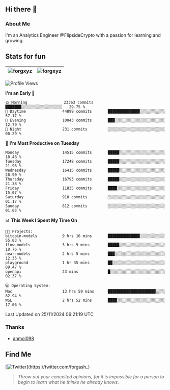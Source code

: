 ## Hi there 👋

### About Me

I'm an Analytics Engineer @FlipsideCrypto with a passion for learning and growing.
  
## Stats for fun

| <img align="center" src="https://github-readme-streak-stats.herokuapp.com/?user=forgxyz&theme=tokyonight" alt="forgxyz" /> | <img align="center" src="https://github-readme-stats.vercel.app/api?username=forgxyz&theme=tokyonight&show_icons=true" alt="forgxyz" /> |
| ------------- |------------- |


<!--START_SECTION:waka-->
![Profile Views](http://img.shields.io/badge/Profile%20Views-0-blue)

**I'm an Early 🐤** 

```text
🌞 Morning                23363 commits       ███████░░░░░░░░░░░░░░░░░░   29.75 % 
🌆 Daytime                44899 commits       ██████████████░░░░░░░░░░░   57.17 % 
🌃 Evening                10043 commits       ███░░░░░░░░░░░░░░░░░░░░░░   12.79 % 
🌙 Night                  231 commits         ░░░░░░░░░░░░░░░░░░░░░░░░░   00.29 % 
```
📅 **I'm Most Productive on Tuesday** 

```text
Monday                   14515 commits       █████░░░░░░░░░░░░░░░░░░░░   18.48 % 
Tuesday                  17248 commits       █████░░░░░░░░░░░░░░░░░░░░   21.96 % 
Wednesday                16415 commits       █████░░░░░░░░░░░░░░░░░░░░   20.90 % 
Thursday                 16793 commits       █████░░░░░░░░░░░░░░░░░░░░   21.38 % 
Friday                   11835 commits       ████░░░░░░░░░░░░░░░░░░░░░   15.07 % 
Saturday                 918 commits         ░░░░░░░░░░░░░░░░░░░░░░░░░   01.17 % 
Sunday                   812 commits         ░░░░░░░░░░░░░░░░░░░░░░░░░   01.03 % 
```


📊 **This Week I Spent My Time On** 

```text
🐱‍💻 Projects: 
bitcoin-models           9 hrs 16 mins       ██████████████░░░░░░░░░░░   55.03 % 
flow-models              3 hrs 9 mins        █████░░░░░░░░░░░░░░░░░░░░   18.76 % 
near-models              2 hrs 5 mins        ███░░░░░░░░░░░░░░░░░░░░░░   12.35 % 
playground               1 hr 35 mins        ██░░░░░░░░░░░░░░░░░░░░░░░   09.47 % 
openapi                  23 mins             █░░░░░░░░░░░░░░░░░░░░░░░░   02.37 % 

💻 Operating System: 
Mac                      13 hrs 59 mins      █████████████████████░░░░   82.94 % 
WSL                      2 hrs 52 mins       ████░░░░░░░░░░░░░░░░░░░░░   17.06 % 
```


 Last Updated on 25/11/2024 06:21:19 UTC
<!--END_SECTION:waka-->

### Thanks
 - [anmol098](https://github.com/anmol098/waka-readme-stats/)
  
## Find Me
[![Twitter](https://img.shields.io/twitter/url/https/twitter.com/forgash_.svg?style=social&label=Follow%20%40forgash_)](https://twitter.com/forgash_)


> *Throw out your conceited opinions, for it is impossible for a person to begin to learn what he thinks he already knows.* 
